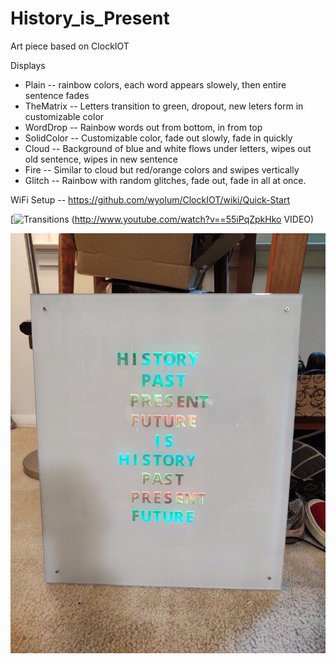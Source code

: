 # History_is_Present
Art piece based on ClockIOT

Displays
* Plain -- rainbow colors, each word appears slowely, then entire sentence fades
* TheMatrix -- Letters transition to green, dropout, new leters form in customizable color
* WordDrop -- Rainbow words out from bottom, in from top
* SolidColor -- Customizable color, fade out slowly, fade in quickly
* Cloud -- Background of blue and white flows under letters, wipes out old sentence, wipes in new sentence
* Fire -- Similar to cloud but red/orange colors and swipes vertically
* Glitch -- Rainbow with random glitches, fade out, fade in all at once.

WiFi Setup -- https://github.com/wyolum/ClockIOT/wiki/Quick-Start

[![Transitions](http://img.youtube.com/vi/55iPqZpkHko/0.jpg)
(http://www.youtube.com/watch?v==55iPqZpkHko VIDEO)

![AllOn](https://github.com/wyojustin/History_is_Present/blob/master/images/IMG_20200904_114648229.jpg)
